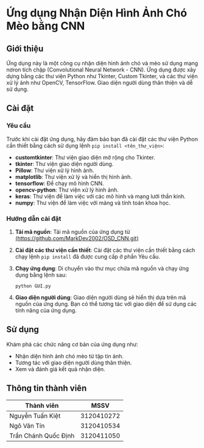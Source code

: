 # Ứng dụng Nhận Diện Hình Ảnh Chó Mèo bằng CNN

## Giới thiệu

Ứng dụng này là một công cụ nhận diện hình ảnh chó và mèo sử dụng mạng nơron tích chập (Convolutional Neural Network - CNN). Ứng dụng được xây dựng bằng các thư viện Python như Tkinter, Custom Tkinter, và các thư viện xử lý ảnh như OpenCV, TensorFlow. Giao diện người dùng thân thiện và dễ sử dụng.

## Cài đặt

### Yêu cầu

Trước khi cài đặt ứng dụng, hãy đảm bảo bạn đã cài đặt các thư viện Python cần thiết bằng cách sử dụng lệnh `pip install <tên_thư_viện>`:

- **customtkinter**: Thư viện giao diện mở rộng cho Tkinter.
- **tkinter**: Thư viện giao diện người dùng.
- **Pillow**: Thư viện xử lý hình ảnh.
- **matplotlib**: Thư viện xử lý và hiển thị hình ảnh.
- **tensorflow**: Để chạy mô hình CNN.
- **opencv-python**: Thư viện xử lý hình ảnh.
- **keras**: Thư viện để làm việc với các mô hình và mạng lưới thần kinh.
- **numpy**: Thư viện để làm việc với mảng và tính toán khoa học.

### Hướng dẫn cài đặt

1. **Tải mã nguồn**: Tải mã nguồn của ứng dụng từ [(https://github.com/MarkDev2002/OSD_CNN.git)](https://github.com/MarkDev2002/OSSD.git)

2. **Cài đặt các thư viện cần thiết**: Cài đặt các thư viện cần thiết bằng cách chạy lệnh `pip install` đã được cung cấp ở phần Yêu cầu.

3. **Chạy ứng dụng**: Di chuyển vào thư mục chứa mã nguồn và chạy ứng dụng bằng lệnh sau:
    ```shell
    python GUI.py
    ```

4. **Giao diện người dùng**: Giao diện người dùng sẽ hiển thị dựa trên mã nguồn của ứng dụng. Bạn có thể tương tác với giao diện để sử dụng các tính năng của ứng dụng.

## Sử dụng

Khám phá các chức năng cơ bản của ứng dụng như:
- Nhận diện hình ảnh chó mèo từ tập tin ảnh.
- Tương tác với giao diện người dùng thân thiện.
- Xem và đánh giá kết quả nhận diện.

## Thông tin thành viên

| Thành viên           | MSSV      |
|----------------------|-----------|
| Nguyễn Tuấn Kiệt     | 3120410272 |
| Ngô Văn Tín          | 3120410534 |
| Trần Chánh Quốc Định | 3120411050 |

